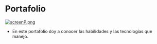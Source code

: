# Portafolio

[![screenP.png](https://i.postimg.cc/DZ5xMWTw/screenP.png)](https://postimg.cc/477vKxyD)

- En este portafolio doy a conocer las habilidades y las tecnologías que manejo.
